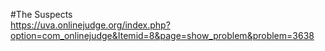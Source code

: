 #The Suspects  
https://uva.onlinejudge.org/index.php?option=com_onlinejudge&Itemid=8&page=show_problem&problem=3638
